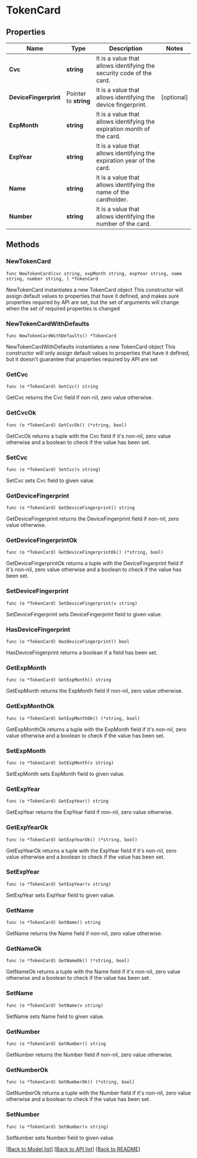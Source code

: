 # TokenCard

## Properties

Name | Type | Description | Notes
------------ | ------------- | ------------- | -------------
**Cvc** | **string** | It is a value that allows identifying the security code of the card. | 
**DeviceFingerprint** | Pointer to **string** | It is a value that allows identifying the device fingerprint. | [optional] 
**ExpMonth** | **string** | It is a value that allows identifying the expiration month of the card. | 
**ExpYear** | **string** | It is a value that allows identifying the expiration year of the card. | 
**Name** | **string** | It is a value that allows identifying the name of the cardholder. | 
**Number** | **string** | It is a value that allows identifying the number of the card. | 

## Methods

### NewTokenCard

`func NewTokenCard(cvc string, expMonth string, expYear string, name string, number string, ) *TokenCard`

NewTokenCard instantiates a new TokenCard object
This constructor will assign default values to properties that have it defined,
and makes sure properties required by API are set, but the set of arguments
will change when the set of required properties is changed

### NewTokenCardWithDefaults

`func NewTokenCardWithDefaults() *TokenCard`

NewTokenCardWithDefaults instantiates a new TokenCard object
This constructor will only assign default values to properties that have it defined,
but it doesn't guarantee that properties required by API are set

### GetCvc

`func (o *TokenCard) GetCvc() string`

GetCvc returns the Cvc field if non-nil, zero value otherwise.

### GetCvcOk

`func (o *TokenCard) GetCvcOk() (*string, bool)`

GetCvcOk returns a tuple with the Cvc field if it's non-nil, zero value otherwise
and a boolean to check if the value has been set.

### SetCvc

`func (o *TokenCard) SetCvc(v string)`

SetCvc sets Cvc field to given value.


### GetDeviceFingerprint

`func (o *TokenCard) GetDeviceFingerprint() string`

GetDeviceFingerprint returns the DeviceFingerprint field if non-nil, zero value otherwise.

### GetDeviceFingerprintOk

`func (o *TokenCard) GetDeviceFingerprintOk() (*string, bool)`

GetDeviceFingerprintOk returns a tuple with the DeviceFingerprint field if it's non-nil, zero value otherwise
and a boolean to check if the value has been set.

### SetDeviceFingerprint

`func (o *TokenCard) SetDeviceFingerprint(v string)`

SetDeviceFingerprint sets DeviceFingerprint field to given value.

### HasDeviceFingerprint

`func (o *TokenCard) HasDeviceFingerprint() bool`

HasDeviceFingerprint returns a boolean if a field has been set.

### GetExpMonth

`func (o *TokenCard) GetExpMonth() string`

GetExpMonth returns the ExpMonth field if non-nil, zero value otherwise.

### GetExpMonthOk

`func (o *TokenCard) GetExpMonthOk() (*string, bool)`

GetExpMonthOk returns a tuple with the ExpMonth field if it's non-nil, zero value otherwise
and a boolean to check if the value has been set.

### SetExpMonth

`func (o *TokenCard) SetExpMonth(v string)`

SetExpMonth sets ExpMonth field to given value.


### GetExpYear

`func (o *TokenCard) GetExpYear() string`

GetExpYear returns the ExpYear field if non-nil, zero value otherwise.

### GetExpYearOk

`func (o *TokenCard) GetExpYearOk() (*string, bool)`

GetExpYearOk returns a tuple with the ExpYear field if it's non-nil, zero value otherwise
and a boolean to check if the value has been set.

### SetExpYear

`func (o *TokenCard) SetExpYear(v string)`

SetExpYear sets ExpYear field to given value.


### GetName

`func (o *TokenCard) GetName() string`

GetName returns the Name field if non-nil, zero value otherwise.

### GetNameOk

`func (o *TokenCard) GetNameOk() (*string, bool)`

GetNameOk returns a tuple with the Name field if it's non-nil, zero value otherwise
and a boolean to check if the value has been set.

### SetName

`func (o *TokenCard) SetName(v string)`

SetName sets Name field to given value.


### GetNumber

`func (o *TokenCard) GetNumber() string`

GetNumber returns the Number field if non-nil, zero value otherwise.

### GetNumberOk

`func (o *TokenCard) GetNumberOk() (*string, bool)`

GetNumberOk returns a tuple with the Number field if it's non-nil, zero value otherwise
and a boolean to check if the value has been set.

### SetNumber

`func (o *TokenCard) SetNumber(v string)`

SetNumber sets Number field to given value.



[[Back to Model list]](../README.md#documentation-for-models) [[Back to API list]](../README.md#documentation-for-api-endpoints) [[Back to README]](../README.md)


